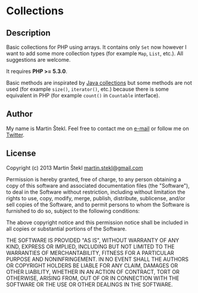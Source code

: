 # Collections

## Description

Basic collections for PHP using arrays. It contains only `Set` now however I want to add some more collection types
(for example `Map`, `List`, etc.). All suggestions are welcome.

It requires **PHP >= 5.3.0**.

Basic methods are inspirated by [Java collections](http://docs.oracle.com/javase/6/docs/api/java/util/Collections.html)
but some methods are not used (for example `size()`, `iterator()`, etc.) because there is some equivalent in PHP (for example
`count()` in `Countable` interface).

## Author

My name is Martin Štekl. Feel free to contact me on [e-mail](mailto:martin.stekl@gmail.com)
or follow me on [Twitter](https://twitter.com/stekycz).

## License

Copyright (c) 2013 Martin Štekl <martin.stekl@gmail.com>

Permission is hereby granted, free of charge, to any person
obtaining a copy of this software and associated documentation
files (the "Software"), to deal in the Software without
restriction, including without limitation the rights to use,
copy, modify, merge, publish, distribute, sublicense, and/or sell
copies of the Software, and to permit persons to whom the
Software is furnished to do so, subject to the following
conditions:

The above copyright notice and this permission notice shall be
included in all copies or substantial portions of the Software.

THE SOFTWARE IS PROVIDED "AS IS", WITHOUT WARRANTY OF ANY KIND,
EXPRESS OR IMPLIED, INCLUDING BUT NOT LIMITED TO THE WARRANTIES
OF MERCHANTABILITY, FITNESS FOR A PARTICULAR PURPOSE AND
NONINFRINGEMENT. IN NO EVENT SHALL THE AUTHORS OR COPYRIGHT
HOLDERS BE LIABLE FOR ANY CLAIM, DAMAGES OR OTHER LIABILITY,
WHETHER IN AN ACTION OF CONTRACT, TORT OR OTHERWISE, ARISING
FROM, OUT OF OR IN CONNECTION WITH THE SOFTWARE OR THE USE OR
OTHER DEALINGS IN THE SOFTWARE.

